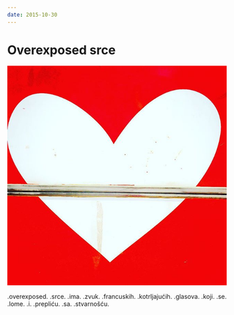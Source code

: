 ```yaml
---
date: 2015-10-30
---
```


# Overexposed srce

![](overexposed-srce.jpg)

.overexposed.
.srce.
.ima.
.zvuk.
.francuskih.
.kotrljajućih.
.glasova.
.koji.
.se.
.lome.
.i.
.prepliću.
.sa.
.stvarnošću.
